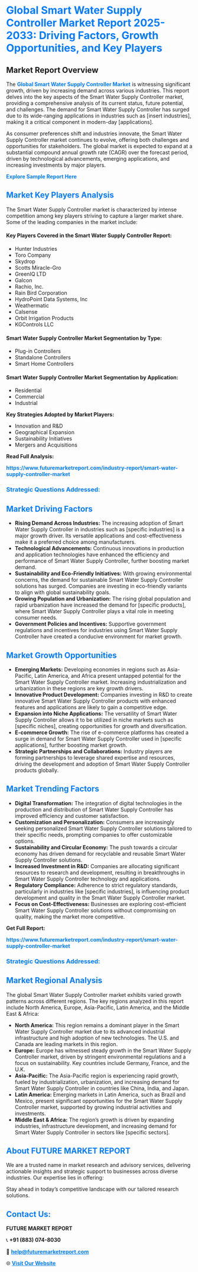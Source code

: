 <h1 style="color: #007BFF;">Global Smart Water Supply Controller Market Report 2025-2033: Driving Factors, Growth Opportunities, and Key Players</h1>

<section id="overview">
<h2>Market Report Overview</h2>
<p>The <a href="https://www.futuremarketreport.com/industry-report/smart-water-supply-controller-market" style="color: #007BFF; text-decoration: none;"><strong>Global Smart Water Supply Controller Market</strong></a> is witnessing significant growth, driven by increasing demand across various industries. This report delves into the key aspects of the Smart Water Supply Controller market, providing a comprehensive analysis of its current status, future potential, and challenges. The demand for Smart Water Supply Controller has surged due to its wide-ranging applications in industries such as [insert industries], making it a critical component in modern-day [applications].</p>
<p>As consumer preferences shift and industries innovate, the Smart Water Supply Controller market continues to evolve, offering both challenges and opportunities for stakeholders. The global market is expected to expand at a substantial compound annual growth rate (CAGR) over the forecast period, driven by technological advancements, emerging applications, and increasing investments by major players.</p>
</section>

<section id="overview">
<p><a href="https://www.futuremarketreport.com/request-sample/reportId=57848" style="color: #007BFF; text-decoration: none;"><strong>Explore Sample Report Here</strong></a></p>
</section>

<section id="key-players">
<h2 style="color: #007BFF;">Market Key Players Analysis</h2>
<p>The Smart Water Supply Controller market is characterized by intense competition among key players striving to capture a larger market share. Some of the leading companies in the market include:</p>
<h4>Key Players Covered in the Smart Water Supply Controller Report:</h4>
<ul><li>Hunter Industries</li><li>Toro Company</li><li>Skydrop</li><li>Scotts Miracle-Gro</li><li>GreenIQ LTD</li><li>Galcon</li><li>Rachio, Inc.</li><li>Rain Bird Corporation</li><li>HydroPoint Data Systems, Inc</li><li>Weathermatic</li><li>Calsense</li><li>Orbit Irrigation Products</li><li>KGControls LLC</li></ul>
<h4>Smart Water Supply Controller Market Segmentation by Type:</h4>
<ul><li>Plug-in Controllers</li><li>Standalone Controllers</li><li>Smart Home Controllers</li></ul>

<h4>Smart Water Supply Controller Market Segmentation by Application:</h4>
<ul><li>Residential</li><li>Commercial</li><li>Industrial</li></ul>
<p><strong>Key Strategies Adopted by Market Players:</strong></p>
<ul>
<li>Innovation and R&D</li>
<li>Geographical Expansion</li>
<li>Sustainability Initiatives</li>
<li>Mergers and Acquisitions</li>
</ul>
</section>

<section>
<p><strong>Read Full Analysis: </strong></p><a href="https://www.futuremarketreport.com/industry-report/smart-water-supply-controller-market" style="color: #007BFF; text-decoration: none;"><strong>https://www.futuremarketreport.com/industry-report/smart-water-supply-controller-market</strong></a>
<h3 style="color: #007BFF;">Strategic Questions Addressed:</h3>
</section>

<section id="driving-factors">
<h2 style="color: #007BFF;">Market Driving Factors</h2>
<ul>
<li><strong>Rising Demand Across Industries:</strong> The increasing adoption of Smart Water Supply Controller in industries such as [specific industries] is a major growth driver. Its versatile applications and cost-effectiveness make it a preferred choice among manufacturers.</li>
<li><strong>Technological Advancements:</strong> Continuous innovations in production and application technologies have enhanced the efficiency and performance of Smart Water Supply Controller, further boosting market demand.</li>
<li><strong>Sustainability and Eco-Friendly Initiatives:</strong> With growing environmental concerns, the demand for sustainable Smart Water Supply Controller solutions has surged. Companies are investing in eco-friendly variants to align with global sustainability goals.</li>
<li><strong>Growing Population and Urbanization:</strong> The rising global population and rapid urbanization have increased the demand for [specific products], where Smart Water Supply Controller plays a vital role in meeting consumer needs.</li>
<li><strong>Government Policies and Incentives:</strong> Supportive government regulations and incentives for industries using Smart Water Supply Controller have created a conducive environment for market growth.</li>
</ul>
</section>

<section id="growth-opportunities">
<h2 style="color: #007BFF;">Market Growth Opportunities</h2>
<ul>
<li><strong>Emerging Markets:</strong> Developing economies in regions such as Asia-Pacific, Latin America, and Africa present untapped potential for the Smart Water Supply Controller market. Increasing industrialization and urbanization in these regions are key growth drivers.</li>
<li><strong>Innovative Product Development:</strong> Companies investing in R&D to create innovative Smart Water Supply Controller products with enhanced features and applications are likely to gain a competitive edge.</li>
<li><strong>Expansion into Niche Applications:</strong> The versatility of Smart Water Supply Controller allows it to be utilized in niche markets such as [specific niches], creating opportunities for growth and diversification.</li>
<li><strong>E-commerce Growth:</strong> The rise of e-commerce platforms has created a surge in demand for Smart Water Supply Controller used in [specific applications], further boosting market growth.</li>
<li><strong>Strategic Partnerships and Collaborations:</strong> Industry players are forming partnerships to leverage shared expertise and resources, driving the development and adoption of Smart Water Supply Controller products globally.</li>
</ul>
</section>

<section id="trending-factors">
<h2 style="color: #007BFF;">Market Trending Factors</h2>
<ul>
<li><strong>Digital Transformation:</strong> The integration of digital technologies in the production and distribution of Smart Water Supply Controller has improved efficiency and customer satisfaction.</li>
<li><strong>Customization and Personalization:</strong> Consumers are increasingly seeking personalized Smart Water Supply Controller solutions tailored to their specific needs, prompting companies to offer customizable options.</li>
<li><strong>Sustainability and Circular Economy:</strong> The push towards a circular economy has driven demand for recyclable and reusable Smart Water Supply Controller solutions.</li>
<li><strong>Increased Investment in R&D:</strong> Companies are allocating significant resources to research and development, resulting in breakthroughs in Smart Water Supply Controller technology and applications.</li>
<li><strong>Regulatory Compliance:</strong> Adherence to strict regulatory standards, particularly in industries like [specific industries], is influencing product development and quality in the Smart Water Supply Controller market.</li>
<li><strong>Focus on Cost-Effectiveness:</strong> Businesses are exploring cost-efficient Smart Water Supply Controller solutions without compromising on quality, making the market more competitive.</li>
</ul>
</section>

<section>
<p><strong>Get Full Report: </strong></p><a href="https://www.futuremarketreport.com/industry-report/smart-water-supply-controller-market" style="color: #007BFF; text-decoration: none;"><strong>https://www.futuremarketreport.com/industry-report/smart-water-supply-controller-market</strong></a>
<h3 style="color: #007BFF;">Strategic Questions Addressed:</h3>
</section>


<section id="regional-analysis">
<h2 style="color: #007BFF;">Market Regional Analysis</h2>
<p>The global Smart Water Supply Controller market exhibits varied growth patterns across different regions. The key regions analyzed in this report include North America, Europe, Asia-Pacific, Latin America, and the Middle East & Africa:</p>
<ul>
<li><strong>North America:</strong> This region remains a dominant player in the Smart Water Supply Controller market due to its advanced industrial infrastructure and high adoption of new technologies. The U.S. and Canada are leading markets in this region.</li>
<li><strong>Europe:</strong> Europe has witnessed steady growth in the Smart Water Supply Controller market, driven by stringent environmental regulations and a focus on sustainability. Key countries include Germany, France, and the U.K.</li>
<li><strong>Asia-Pacific:</strong> The Asia-Pacific region is experiencing rapid growth, fueled by industrialization, urbanization, and increasing demand for Smart Water Supply Controller in countries like China, India, and Japan.</li>
<li><strong>Latin America:</strong> Emerging markets in Latin America, such as Brazil and Mexico, present significant opportunities for the Smart Water Supply Controller market, supported by growing industrial activities and investments.</li>
<li><strong>Middle East & Africa:</strong> The region’s growth is driven by expanding industries, infrastructure development, and increasing demand for Smart Water Supply Controller in sectors like [specific sectors].</li>
</ul>
</section>

<footer>
<h2 style="color: #007BFF;">About FUTURE MARKET REPORT</h2>
<p>We are a trusted name in market research and advisory services, delivering actionable insights and strategic support to businesses across diverse industries. Our expertise lies in offering:</p>

<p>Stay ahead in today’s competitive landscape with our tailored research solutions.</p>

<h2 style="color: #007BFF;">Contact Us:</h2>
<p><strong>FUTURE MARKET REPORT</strong></p>
<p>📞 <strong>+91 (883) 074-8030</strong></p>
<p>📧 <strong><a href="mailto:help@futuremarketreport.com" style="color: #007BFF;">help@futuremarketreport.com</a></strong></p>
<p>🌐 <strong><a href="https://www.futuremarketreport.com/" style="color: #007BFF;">Visit Our Website</a></strong></p>
</footer>